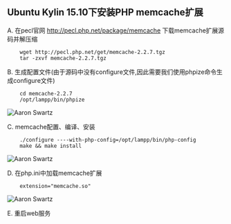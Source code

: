 ## Ubuntu Kylin 15.10下安装PHP memcache扩展

A. 在pecl官网 http://pecl.php.net/package/memcache 下载memcache扩展源码并解压缩
```shell
	wget http://pecl.php.net/get/memcache-2.2.7.tgz
	tar -zxvf memcache-2.2.7.tgz
```

B. 生成配置文件(由于源码中没有configure文件,因此需要我们使用phpize命令生成configure文件)
```shell
	cd memcache-2.2.7
	/opt/lampp/bin/phpize
```
![Aaron Swartz](https://raw.githubusercontent.com/xiabeifeng/study-notes/master/PHP/images/memcache_phpize.png)

C. memcache配置、编译、安装
```shell
    ./configure ----with-php-config=/opt/lampp/bin/php-config
	make && make install
```
![Aaron Swartz](https://raw.githubusercontent.com/xiabeifeng/study-notes/master/PHP/images/memcache.so.png)

D. 在php.ini中加载memcache扩展
```
	extension="memcache.so"
```
![Aaron Swartz](https://raw.githubusercontent.com/xiabeifeng/study-notes/master/PHP/images/php_memcache_extension.png)

E. 重启web服务
